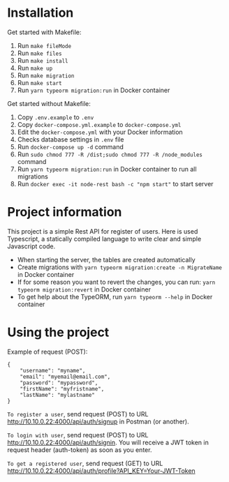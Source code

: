 # Installation

Get started with Makefile:

1. Run `make fileMode`
2. Run `make files`
3. Run `make install`
4. Run `make up`
4. Run `make migration`
5. Run `make start`
6. Run `yarn typeorm migration:run` in Docker container

Get started without Makefile:

1. Copy `.env.example` to `.env` 
2. Copy `docker-compose.yml.example` to `docker-compose.yml`
3. Edit the `docker-compose.yml` with your Docker information
4. Checks database settings in `.env` file
4. Run `docker-compose up -d` command
5. Run `sudo chmod 777 -R /dist;sudo chmod 777 -R /node_modules` command
6. Run `yarn typeorm migration:run` in Docker container to run all migrations
7. Run `docker exec -it node-rest bash -c "npm start"` to start server

# Project information

This project is a simple Rest API for register of users. Here is used Typescript, a statically compiled language to write clear and simple Javascript code.

- When starting the server, the tables are created automatically 
- Create migrations with `yarn typeorm migration:create -n MigrateName` in Docker container
- If for some reason you want to revert the changes, you can run: `yarn typeorm migration:revert` in Docker container
- To get help about the TypeORM, run `yarn typeorm --help` in Docker container

# Using the project

Example of request (POST): 

    {
        "username": "myname",
        "email": "myemail@email.com",
        "password": "mypassword",
        "firstName": "myfristname",
        "lastName": "mylastname"
    }

`To register a user`, send request (POST) to URL http://10.10.0.22:4000/api/auth/signup in Postman (or another).

`To login with user`, send request (POST) to URL http://10.10.0.22:4000/api/auth/signin. You will receive a JWT token in request header (auth-token) as soon as you enter.

`To get a registered user`, send request (GET) to URL http://10.10.0.22:4000/api/auth/profile?API_KEY=Your-JWT-Token

